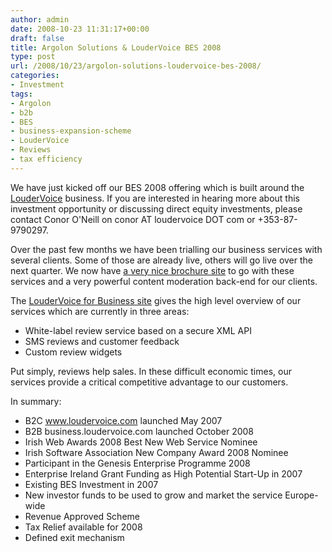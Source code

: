 ```yaml
---
author: admin
date: 2008-10-23 11:31:17+00:00
draft: false
title: Argolon Solutions & LouderVoice BES 2008
type: post
url: /2008/10/23/argolon-solutions-loudervoice-bes-2008/
categories:
- Investment
tags:
- Argolon
- b2b
- BES
- business-expansion-scheme
- LouderVoice
- Reviews
- tax efficiency
---
```


We have just kicked off our BES 2008 offering which is built around the [LouderVoice](http://business.loudervoice.com/) business. If you are interested in hearing more about this investment opportunity or discussing direct equity investments, please contact Conor O'Neill on conor AT loudervoice DOT com or +353-87-9790297.

Over the past few months we have been trialling our business services with several clients. Some of those are already live, others will go live over the next quarter. We now have [a very nice brochure site](http://business.loudervoice.com/) to go with these services and a very powerful content moderation back-end for our clients.

The [LouderVoice for Business site](http://business.loudervoice.com/) gives the high level overview of our services which are currently in three areas:



* White-label review service based on a secure XML API
* SMS reviews and customer feedback
* Custom review widgets



Put simply, reviews help sales. In these difficult economic times, our services provide a critical competitive advantage to our customers.


  



In summary:








* B2C www.loudervoice.com launched May 2007
* B2B business.loudervoice.com launched October 2008
* Irish Web Awards 2008 Best New Web Service Nominee
* Irish Software Association New Company Award 2008 Nominee
* Participant in the Genesis Enterprise Programme 2008
* Enterprise Ireland Grant Funding as High Potential Start-Up in 2007
* Existing BES Investment in 2007
* New investor funds to be used to grow and market the service Europe-wide
* Revenue Approved Scheme
* Tax Relief available for 2008
* Defined exit mechanism


